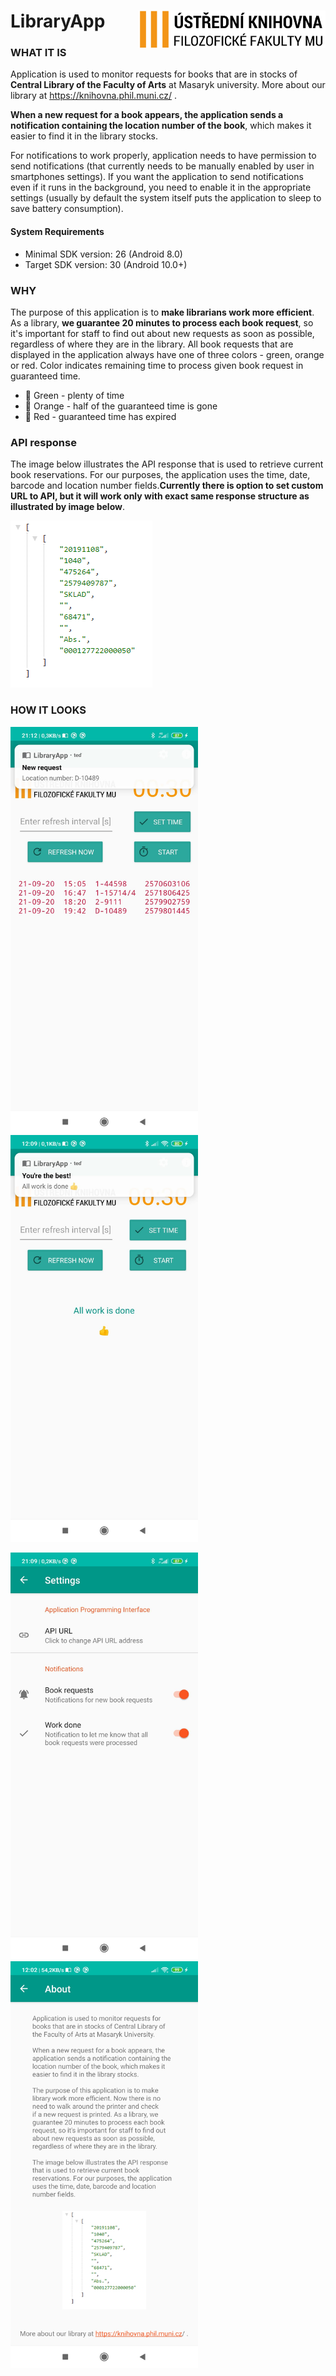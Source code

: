 # LibraryApp <img align= "right" src="app/src/main/res/drawable/logo_knihovna.png" alt="drawing" width="300"/>


### WHAT IT IS
Application is used to monitor requests for books that are in stocks of **Central Library of the Faculty of Arts** at Masaryk university. More about our library at https://knihovna.phil.muni.cz/ .

**When a new request for a book appears, the application sends a notification containing the location number of the book**, which makes it easier to find it in the library stocks.

For notifications to work properly, application needs to have permission to send notifications (that currently needs to be manually enabled by user in smartphones settings).
If you want the application to send notifications even if it runs in the background, you need to enable it in the appropriate settings (usually by default the system itself puts the application to sleep to save battery consumption).

#### System Requirements
- Minimal SDK version: 26 (Android 8.0)
- Target SDK version: 30 (Android 10.0+)

### WHY
The purpose of this application is to **make librarians work more efficient**. As a library, **we guarantee 20 minutes to process each book request**, so it's important for staff to find out about new requests as soon as possible, regardless of where they are in the library.
All book requests that are displayed in the application always have one of three colors - green, orange or red. Color indicates remaining time to process given book request in guaranteed time.
- &#x1F4D7; Green - plenty of time
- &#x1F4D2; Orange - half of the guaranteed time is gone
- &#x1F4D5; Red - guaranteed time has expired


### API response
The image below illustrates the API response that is used to retrieve current book reservations. For our purposes, the application uses the time, date, barcode and location number fields.**Currently there is option to set custom URL to API, but it will work only with exact same response structure as illustrated by image below**.
      
![API example](images/API_JSON_example.PNG)

### HOW IT LOOKS

<img src="images/main_visual.jpg" alt="drawing" width="300"/> <img src="images/workDone_notif.jpg" alt="drawing" width="300"/>

<img src="images/settings_visual.jpg" alt="drawing" width="300"/> <img src="images/about_visual.jpg" alt="drawing" width="300"/>
